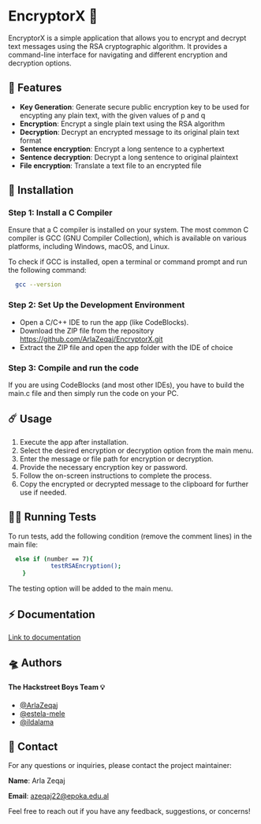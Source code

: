 # EncryptorX :key:

EncryptorX is a simple application that allows you to encrypt and decrypt text messages using the RSA cryptographic algorithm. It provides a command-line interface for navigating and different encryption and decryption options.



## :telescope: Features

- **Key Generation**: Generate secure public encryption key to be used for encypting any plain text, with the given values of p and q
- **Encryption**: Encrypt a single plain text using the RSA algorithm
- **Decryption**: Decrypt an encrypted message to its original plain text format
- **Sentence encryption**: Encrypt a long sentence to a cyphertext
- **Sentence decryption**: Decrypt a long sentence to original plaintext
- **File encryption**: Translate a text file to an encrypted file


## :wrench: Installation

### Step 1: Install a C Compiler
Ensure that a C compiler is installed on your system. The most common C compiler is GCC (GNU Compiler Collection), which is available on various platforms, including Windows, macOS, and Linux.

To check if GCC is installed, open a terminal or command prompt and run the following command:

```bash
  gcc --version

```
### Step 2: Set Up the Development Environment


- Open a C/C++ IDE to run the app (like CodeBlocks).
- Download the ZIP file from the repository https://github.com/ArlaZeqaj/EncryptorX.git 
- Extract the ZIP file and open the app folder with the IDE of choice

### Step 3: Compile and run the code 
If you are using CodeBlocks (and most other IDEs), you have to build the main.c file and then simply run the code on your PC.  
## :comet: Usage

1. Execute the app after installation.
2. Select the desired encryption or decryption option from the main menu.
3. Enter the message or file path for encryption or decryption. 
4. Provide the necessary encryption key or password.
5. Follow the on-screen instructions to complete the process.
6. Copy the encrypted or decrypted message to the clipboard for further use if needed.

## :woman_technologist: Running Tests

To run tests, add the following condition (remove the comment lines) in the main file:

```bash
  else if (number == 7){
            testRSAEncryption();
    }
```
The testing option will be added to the main menu.
## ⚡ Documentation
[Link to documentation](https://docs.google.com/document/d/19Y8TvLP-sawUzcq61amg7UBUkM1zgsgl7w2VdODIOLQ/edit?usp=sharing
) 

## :flying_saucer: Authors
#### The Hackstreet Boys Team :bulb: 

- [@ArlaZeqaj](https://github.com/ArlaZeqaj)
- [@estela-mele](https://github.com/estela-mele)
- [@ildalama](https://github.com/ildalama)



## 🚀 Contact

For any questions or inquiries, please contact the project maintainer:

**Name**: Arla Zeqaj

**Email**: azeqaj22@epoka.edu.al

Feel free to reach out if you have any feedback, suggestions, or concerns!
